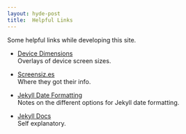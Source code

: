```yaml
---
layout: hyde-post
title:  Helpful Links
---
```


Some helpful links while developing this site.

- [Device Dimensions](http://stefhatcher.com/projects/device-dimensions/)  
Overlays of device screen sizes.  

- [Screensiz.es](http://screensiz.es/tablet)  
Where they got their info.  

- [Jekyll Date Formatting](http://alanwsmith.com/jekyll-liquid-date-formatting-examples)  
Notes on the different options for Jekyll date formatting.

- [Jekyll Docs](http://jekyllrb.com/docs/)  
Self explanatory.
